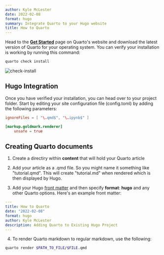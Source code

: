 ```yaml
---
author: Kyle McLester
date: 2022-02-08
format: hugo
summary: Integrate Quarto to your Hugo website
title: How to Quarto
---
```


Head to the **[Get Started](https://quarto.org/docs/getting-started/)**
page on Quarto's website and download the latest version of Quarto for
your operating system. You can verify your installation is working by
running this command:

``` bash
quarto check install
```

![check-install](/posts/quarto/quarto-check-install.png)

## Hugo Integration

Once you have verified your installation, you can head over to your
project folder. Start by editing your site configuration file
(config.toml) by adding the following parameters:

```toml
ignoreFiles = [ "\.qmd$", "\.ipynb$" ]

[markup.goldmark.renderer]
    unsafe = true
```

## Creating Quarto documents

1.  Create a directiry within **content** that will hold your Quarto
    article

2.  Add your article as a .qmd file. So you might name it something like
    "tutorial.qmd". This will create "tutorial.md" when rendered which
    is then displayed by Hugo.

3.  Add your Hugo [front
    matter](https://gohugo.io/content-management/front-matter/) and then
    specify **format**: **hugo** and any other Quarto options. Here's an
    example front matter:

``` yaml
---
title: How to Quarto
date: "2022-02-08"
format: hugo
author: Kyle McLester
description: Adding Quarto to Existing Hugo Project
---
```

4.  To render Quarto markdown to regular markdown, use the following:

``` bash
quarto render $PATH_TO_FILE/$FILE.qmd
```
